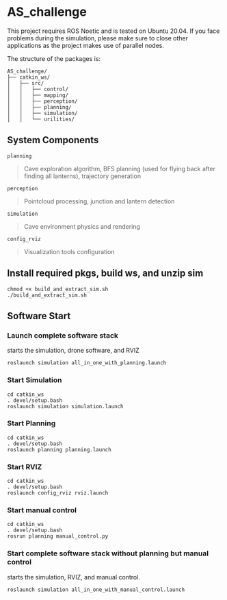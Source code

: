 # AS_challenge


This project requires ROS Noetic and is tested on Ubuntu 20.04. 
If you face problems during the simulation, please make sure to close other applications as the project makes use of parallel nodes.

The structure of the packages is:

```
AS_challenge/
├── catkin_ws/
│   ├── src/
│   │   ├── control/
│   │   ├── mapping/
│   │   ├── perception/
│   │   ├── planning/
│   │   ├── simulation/
│   │   └── urilities/          
```

## System Components

`planning`
> Cave exploration algorithm, BFS planning (used for flying back after finding all lanterns), trajectory generation

`perception` 
> Pointcloud processing, junction and lantern detection

`simulation`
> Cave environment physics and rendering

`config_rviz`
> Visualization tools configuration


## Install required pkgs, build ws, and unzip sim
```
chmod +x build_and_extract_sim.sh
./build_and_extract_sim.sh
```

## Software Start

### Launch complete software stack
starts the simulation, drone software, and RVIZ
```
roslaunch simulation all_in_one_with_planning.launch
```

### Start Simulation
```
cd catkin_ws
. devel/setup.bash
roslaunch simulation simulation.launch
```

### Start Planning
```
cd catkin_ws
. devel/setup.bash
roslaunch planning planning.launch
```

### Start RVIZ
```
cd catkin_ws
. devel/setup.bash
roslaunch config_rviz rviz.launch
```

### Start manual control
```
cd catkin_ws
. devel/setup.bash
rosrun planning manual_control.py
```

### Start complete software stack without planning but manual control
starts the simulation, RVIZ, and manual control.
```
roslaunch simulation all_in_one_with_manual_control.launch
```

